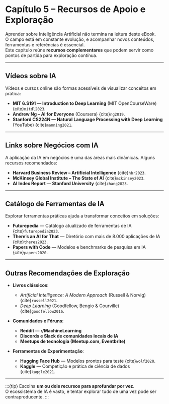 # Capítulo 5 – Recursos de Apoio e Exploração

Aprender sobre Inteligência Artificial não termina na leitura deste eBook.  
O campo está em constante evolução, e acompanhar novos conteúdos, ferramentas e referências é essencial.  
Este capítulo reúne **recursos complementares** que podem servir como pontos de partida para exploração contínua.

---

## Vídeos sobre IA

Vídeos e cursos online são formas acessíveis de visualizar conceitos em prática:

- **MIT 6.S191 — Introduction to Deep Learning** (MIT OpenCourseWare) {cite}`mitdl2023`.  
- **Andrew Ng – AI for Everyone** (Coursera) {cite}`ng2019`.  
- **Stanford CS224N — Natural Language Processing with Deep Learning** (YouTube) {cite}`manning2021`.

---

## Links sobre Negócios com IA

A aplicação da IA em negócios é uma das áreas mais dinâmicas. Alguns recursos recomendados:

- **Harvard Business Review – Artificial Intelligence** {cite}`hbr2023`.  
- **McKinsey Global Institute – The State of AI** {cite}`mckinsey2023`.  
- **AI Index Report — Stanford University** {cite}`zhang2023`.

---

## Catálogo de Ferramentas de IA

Explorar ferramentas práticas ajuda a transformar conceitos em soluções:

- **Futurepedia** — Catálogo atualizado de ferramentas de IA {cite}`futurepedia2023`.  
- **There’s an AI for That** — Diretório com mais de 8.000 aplicações de IA {cite}`theres2023`.  
- **Papers with Code** — Modelos e benchmarks de pesquisa em IA {cite}`papers2020`.

---

## Outras Recomendações de Exploração

- **Livros clássicos**:  
  - *Artificial Intelligence: A Modern Approach* (Russell & Norvig) {cite}`russell2021`.  
  - *Deep Learning* (Goodfellow, Bengio & Courville) {cite}`goodfellow2016`.  

- **Comunidades e Fóruns**:  
  - **Reddit — r/MachineLearning**  
  - **Discords e Slack de comunidades locais de IA**  
  - **Meetups de tecnologia (Meetup.com, Eventbrite)**  

- **Ferramentas de Experimentação**:  
  - **Hugging Face Hub** — Modelos prontos para teste {cite}`wolf2020`.  
  - **Kaggle** — Competição e prática de ciência de dados {cite}`kaggle2021`.  

---

:::{tip}
Escolha **um ou dois recursos para aprofundar por vez**.  
O ecossistema de IA é vasto, e tentar explorar tudo de uma vez pode ser contraproducente.
:::
